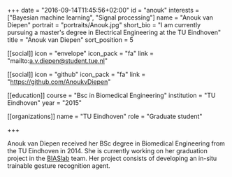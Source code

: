 +++
date = "2016-09-14T11:45:56+02:00"
id = "anouk"
interests = ["Bayesian machine learning", "Signal processing"]
name = "Anouk van Diepen"
portrait = "portraits/Anouk.jpg"
short_bio = "I am currently pursuing a master's degree in Electrical Engineering at the TU Eindhoven"
title = "Anouk van Diepen"
sort_position = 5

[[social]]
    icon = "envelope"
    icon_pack = "fa"
    link = "mailto:a.v.diepen@student.tue.nl"

[[social]]
    icon = "github"
    icon_pack = "fa"
    link = "https://github.com/AnoukvDiepen"

[[education]]
    course = "Bsc in Biomedical Engineering"
    institution = "TU Eindhoven"
    year = "2015"

[[organizations]]
    name = "TU Eindhoven"
    role = "Graduate student"

+++

Anouk van Diepen received her BSc degree in Biomedical Engineering from the TU Eindhoven in 2014. She is currently working on her graduation project in the [BIASlab](http://biaslab.org) team. Her project consists of developing an in-situ trainable gesture recognition agent.
